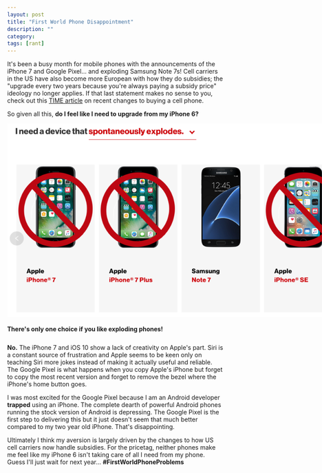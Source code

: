 ```yaml
---
layout: post
title: "First World Phone Disappointment"
description: ""
category: 
tags: [rant]
---
```


It's been a busy month for mobile phones with the announcements of the iPhone 7 and Google Pixel... and exploding Samsung Note 7s! Cell carriers in the US have also become more European with how they do subsidies; the "upgrade every two years because you're always paying a subsidy price" ideology no longer applies. If that last statement makes no sense to you, check out this [TIME article][1] on recent changes to buying a cell phone.

So given all this, **do I feel like I need to upgrade from my iPhone 6?**

<div>
	<img class="rounded-corners" style="max-width: 800px; border: 0px;" src="/assets/images/posts/2016-10-04/exploding.png"/>
	<p class="caption-text" style="line-height: 1.5em; margin-bottom: 24px;"><strong>There's only one choice if you like exploding phones!</strong></p>
</div>


**No.** The iPhone 7 and iOS 10 show a lack of creativity on Apple's part. Siri is a constant source of frustration and Apple seems to be keen only on teaching Siri more jokes instead of making it actually useful and reliable. The Google Pixel is what happens when you copy Apple's iPhone but forget to copy the most recent version and forget to remove the bezel where the iPhone's home button goes.

I was most excited for the Google Pixel because I am an Android developer **trapped** using an iPhone. The complete dearth of powerful Android phones running the stock version of Android is depressing. The Google Pixel is the first step to delivering this but it just doesn't seem that much better compared to my two year old iPhone. That's disappointing.

Ultimately I think my aversion is largely driven by the changes to how US cell carriers now handle subsidies. For the pricetag, neither phones make me feel like my iPhone 6 isn't taking care of all I need from my phone. Guess I'll just wait for next year... **\#FirstWorldPhoneProblems**

[1]: http://time.com/3989731/verizon-new-plans/